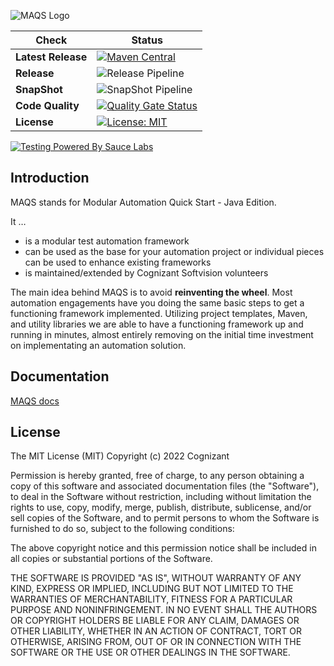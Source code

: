 ![MAQS Logo](https://repository-images.githubusercontent.com/203866145/054b2500-5a6c-11ea-9980-20c7f30a12f8)

| Check | Status |
|-------|--------|
|**Latest Release**|[![Maven Central](https://img.shields.io/maven-central/v/com.magenic.jmaqs/jmaqs-framework.svg?label=Maven%20Central)](https://search.maven.org/search?q=g:%22com.magenic.jmaqs%22%20AND%20a:%22jmaqs-framework%22)|
|**Release**|![Release Pipeline](https://github.com/Magenic/JMAQS/workflows/Release%20Pipeline/badge.svg)|
|**SnapShot**|![SnapShot Pipeline](https://github.com/Magenic/JMAQS/workflows/SnapShot%20Pipeline/badge.svg)|
|**Code Quality**|[![Quality Gate Status](https://sonarcloud.io/api/project_badges/measure?project=com.magenic.jmaqs%3Ajmaqs-framework&metric=alert_status)](https://sonarcloud.io/dashboard?id=com.magenic.jmaqs%3Ajmaqs-framework)|
|**License**|[![License: MIT](https://img.shields.io/badge/License-MIT-green.svg)](https://raw.githubusercontent.com/Magenic/JMAQS/master/LICENSE)| 

[![Testing Powered By Sauce Labs](https://opensource.saucelabs.com/images/opensauce/powered-by-saucelabs-badge-white.png?sanitize=true "Testing Powered By Sauce Labs")](https://saucelabs.com)

## Introduction 
MAQS stands for Modular Automation Quick Start - Java Edition.

It …
 - is a modular test automation framework
 - can be used as the base for your automation project or individual pieces can be used to enhance existing frameworks
 - is maintained/extended by Cognizant Softvision volunteers

The main idea behind MAQS is to avoid **reinventing the wheel**. 
Most automation engagements have you doing the same basic steps to get a functioning framework implemented. 
Utilizing project templates, Maven, and utility libraries we are able to have a functioning framework up and running in minutes, almost entirely removing on the initial time investment on implementating an automation solution.

## Documentation
[MAQS docs](https://github.com/CognizantOpenSource/maqs-java/tree/main/docs/MAQS_1)

## License
The MIT License (MIT) Copyright (c) 2022 Cognizant

Permission is hereby granted, free of charge, to any person obtaining a copy of this software and associated documentation files (the "Software"), to deal in the Software without restriction, including without limitation the rights to use, copy, modify, merge, publish, distribute, sublicense, and/or sell copies of the Software, and to permit persons to whom the Software is furnished to do so, subject to the following conditions:

The above copyright notice and this permission notice shall be included in all copies or substantial portions of the Software.

THE SOFTWARE IS PROVIDED "AS IS", WITHOUT WARRANTY OF ANY KIND, EXPRESS OR IMPLIED, INCLUDING BUT NOT LIMITED TO THE WARRANTIES OF MERCHANTABILITY, FITNESS FOR A PARTICULAR PURPOSE AND NONINFRINGEMENT. IN NO EVENT SHALL THE AUTHORS OR COPYRIGHT HOLDERS BE LIABLE FOR ANY CLAIM, DAMAGES OR OTHER LIABILITY, WHETHER IN AN ACTION OF CONTRACT, TORT OR OTHERWISE, ARISING FROM, OUT OF OR IN CONNECTION WITH THE SOFTWARE OR THE USE OR OTHER DEALINGS IN THE SOFTWARE.

